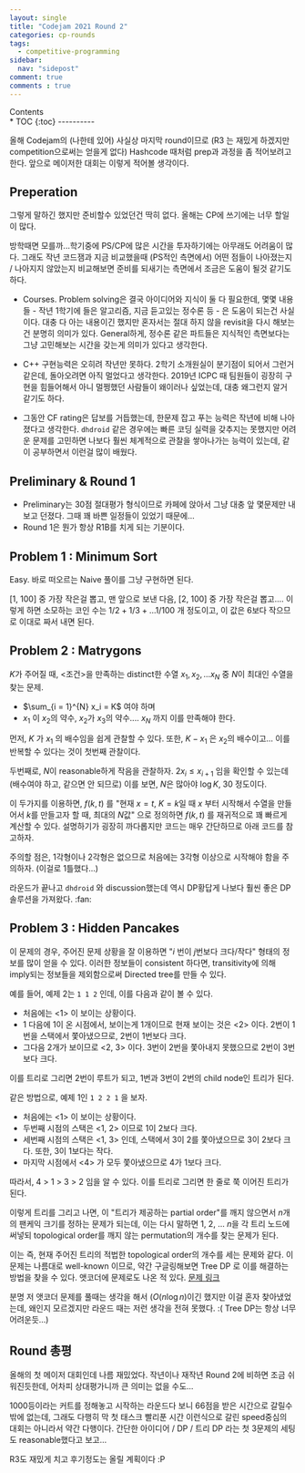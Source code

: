 ```yaml
---
layout: single
title: "Codejam 2021 Round 2"
categories: cp-rounds
tags:
  - competitive-programming
sidebar:
  nav: "sidepost"
comment: true
comments : true
---
```

<div id="toc">
Contents
</div>
* TOC
{:toc}
----------

올해 Codejam의 (나한테 있어) 사실상 마지막 round이므로 (R3 는 재밌게 하겠지만 competition으로써는 얻을게 없다) Hashcode 때처럼 prep과 과정을 좀 적어보려고 한다. 앞으로 메이저한 대회는 이렇게 적어볼 생각이다.

## Preperation
그렇게 말하긴 했지만 준비할수 있었던건 딱히 없다. 올해는 CP에 쓰기에는 너무 할일이 많다. 

방학때면 모를까...학기중에 PS/CP에 많은 시간을 투자하기에는 아무래도 어려움이 많다. 그래도 작년 코드잼과 지금 비교했을때 (PS적인 측면에서) 어떤 점들이 나아졌는지 / 나아지지 않았는지 비교해보면 준비를 되새기는 측면에서 조금은 도움이 될것 같기도 하다.

- Courses. Problem solving은 결국 아이디어와 지식이 둘 다 필요한데, 몇몇 내용들 - 작년 1학기에 들은 알고리즘, 지금 듣고있는 정수론 등 - 은 도움이 되는건 사실이다. 대충 다 아는 내용이긴 했지만 혼자서는 절대 하지 않을 revisit을 다시 해보는건 분명히 의미가 있다. General하게, 정수론 같은 파트들은 지식적인 측면보다는 그냥 고민해보는 시간을 갖는게 의미가 있다고 생각한다.

- C++ 구현능력은 오히려 작년만 못하다. 2학기 소개원실이 분기점이 되어서 그런거 같은데, 돌아오려면 아직 멀었다고 생각한다. 2019년 ICPC 때 팀원들이 굉장히 구현을 힘들어해서 아니 멀쩡했던 사람들이 왜이러나 싶었는데, 대충 왜그런지 알거 같기도 하다.

- 그동안 CF rating은 답보를 거듭했는데, 한문제 잡고 푸는 능력은 작년에 비해 나아졌다고 생각한다. `dhdroid` 같은 경우에는 빠른 코딩 실력을 갖추지는 못했지만 어려운 문제를 고민하면 나보다 훨씬 체계적으로 관찰을 쌓아나가는 능력이 있는데, 같이 공부하면서 이런걸 많이 배웠다.

## Preliminary & Round 1
- Preliminary는 30점 절대평가 형식이므로 카페에 앉아서 그냥 대충 앞 몇문제만 내보고 던졌다. 그때 꽤 바쁜 일정들이 있었기 때문에...
- Round 1은 뭔가 항상 R1B를 치게 되는 기분이다. 

## Problem 1 : Minimum Sort
Easy. 바로 떠오르는 Naive 풀이를 그냥 구현하면 된다.

[1, 100] 중 가장 작은걸 뽑고, 맨 앞으로 보낸 다음, [2, 100] 중 가장 작은걸 뽑고.... 이렇게 하면 소모하는 코인 수는 $1/2 + 1/3 + \dots 1/100$ 개 정도이고, 이 값은 6보다 작으므로 이대로 짜서 내면 된다.

## Problem 2 : Matrygons
$K$가 주어질 때, <조건>을 만족하는 distinct한 수열 $x_1, x_2, \dots x_N$ 중 $N$이 최대인 수열을 찾는 문제.

- $\sum_{i = 1}^{N} x_i = K$ 여야 하며
- $x_1$ 이 $x_2$의 약수, $x_2$가 $x_3$의 약수.... $x_N$ 까지 이를 만족해야 한다.

먼저, $K$ 가 $x_1$ 의 배수임을 쉽게 관찰할 수 있다. 또한, $K - x_1$ 은 $x_2$의 배수이고... 이를 반복할 수 있다는 것이 첫번째 관찰이다.

두번째로, $N$이 reasonable하게 작음을 관찰하자. $2x_i \leq x_{i+1}$ 임을 확인할 수 있는데 (배수여야 하고, 같으면 안 되므로) 이를 보면, $N$은 많아야 $\log K$, 30 정도이다.

이 두가지를 이용하면, $f(k, t)$ 를 "현재 $x = t$, $K = k$일 때 $x$ 부터 시작해서 수열을 만들어서 $k$를 만들고자 할 때, 최대의 $N$값" 으로 정의하면 $f(k, t)$ 를 재귀적으로 꽤 빠르게 계산할 수 있다. 설명하기가 굉장히 까다롭지만 코드는 매우 간단하므로 아래 코드를 참고하자.

주의할 점은, 1각형이나 2각형은 없으므로 처음에는 3각형 이상으로 시작해야 함을 주의하자. (이걸로 1틀했다...)

라운드가 끝나고 `dhdroid` 와 discussion했는데 역시 DP황답게 나보다 훨씬 좋은 DP 솔루션을 가져왔다. :fan:

## Problem 3 : Hidden Pancakes
이 문제의 경우, 주어진 문제 상황을 잘 이용하면 "$i$ 번이 $j$번보다 크다/작다" 형태의 정보를 많이 얻을 수 있다. 이러한 정보들이 consistent 하다면, transitivity에 의해 imply되는 정보들을 제외함으로써 Directed tree를 만들 수 있다.

예를 들어, 예제 2는 `1 1 2` 인데, 이를 다음과 같이 볼 수 있다.

- 처음에는 <1> 이 보이는 상황이다.
- 1 다음에 1이 온 시점에서, 보이는게 1개이므로 현재 보이는 것은 <2> 이다. 2번이 1번을 스택에서 쫓아냈으므로, 2번이 1번보다 크다.
- 그다음 2개가 보이므로 <2, 3> 이다. 3번이 2번을 쫓아내지 못했으므로 2번이 3번보다 크다.

이를 트리로 그리면 2번이 루트가 되고, 1번과 3번이 2번의 child node인 트리가 된다. 

같은 방법으로, 예제 1인  `1 2 2 1` 을 보자.

- 처음에는 <1> 이 보이는 상황이다.
- 두번째 시점의 스택은 <1, 2> 이므로 1이 2보다 크다.
- 세번째 시점의 스택은 <1, 3> 인데, 스택에서 3이 2를 쫓아냈으므로 3이 2보다 크다. 또한, 3이 1보다는 작다.
- 마지막 시점에서 <4> 가 모두 쫓아냈으므로 4가 1보다 크다. 

따라서, 4 > 1 > 3 > 2 임을 알 수 있다. 이를 트리로 그리면 한 줄로 쭉 이어진 트리가 된다.

이렇게 트리를 그리고 나면, 이 "트리가 제공하는 partial order"를 깨지 않으면서 $n$개의 팬케익 크기를 정하는 문제가 되는데, 이는 다시 말하면 1, 2, ... $n$을 각 트리 노드에 써넣되 topological order를 깨지 않는 permutation의 개수를 찾는 문제가 된다. 

이는 즉, 현재 주어진 트리의 적법한 topological order의 개수를 세는 문제와 같다. 이 문제는 나름대로 well-known 이므로, 약간 구글링해보면 Tree DP 로 이를 해결하는 방법을 찾을 수 있다. 앳코더에 문제로도 나온 적 있다. [문제 링크](https://atcoder.jp/contests/abc160/tasks/abc160_f)

분명 저 앳코더 문제를 풀때는 생각을 해서 ($O(n \log n)$이긴 했지만 이걸 혼자 찾아냈었는데, 왜인지 모르겠지만 라운드 때는 저런 생각을 전혀 못했다. :( Tree DP는 항상 너무 어려운듯...)

## Round 총평
올해의 첫 메이저 대회인데 나름 재밌었다. 작년이나 재작년 Round 2에 비하면 조금 쉬워진듯한데, 어차피 상대평가니까 큰 의미는 없을 수도...

1000등이라는 커트를 정해놓고 시작하는 라운드다 보니 66점을 받은 시간으로 갈릴수밖에 없는데, 그래도 다행히 막 첫 태스크 빨리푼 시간 이런식으로 갈린 speed중심의 대회는 아니라서 약간 다행이다. 간단한 아이디어 / DP / 트리 DP 라는 첫 3문제의 세팅도 reasonable했다고 보고...

R3도 재밌게 치고 후기정도는 올릴 계획이다 :P 